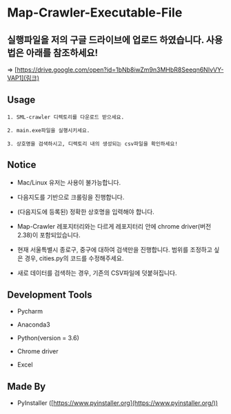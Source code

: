 # Map-Crawler-Executable-File

## 실행파일을 저의 구글 드라이브에 업로드 하였습니다. 사용법은 아래를 참조하세요!
=> [https://drive.google.com/open?id=1bNb8iwZm9n3MHbR8Seeqn6NIvVY-VAP1](링크)

## Usage

```
1. SML-crawler 디렉토리를 다운로드 받으세요.

2. main.exe파일을 실행시키세요.

3. 상호명을 검색하시고, 디렉토리 내의 생성되는 csv파일을 확인하세요!
```

## Notice
* Mac/Linux 유저는 사용이 불가능합니다.

* 다음지도를 기반으로 크롤링을 진행합니다.

* (다음지도에 등록된) 정확한 상호명을 입력해야 합니다.

* Map-Crawler 레포지터리와는 다르게 레포지터리 안에 chrome driver(버전 2.38)이 포함되있습니다.

* 현재 서울특별시 종로구, 중구에 대하여 검색만을 진행합니다. 범위를 조정하고 싶은 경우,
cities.py의 코드를 수정해주세요.

* 새로 데이터를 검색하는 경우, 기존의 CSV파일에 덧붙혀집니다.

## Development Tools

* Pycharm

* Anaconda3

* Python(version = 3.6)

* Chrome driver

* Excel

## Made By

* PyInstaller ([https://www.pyinstaller.org](https://www.pyinstaller.org/))
